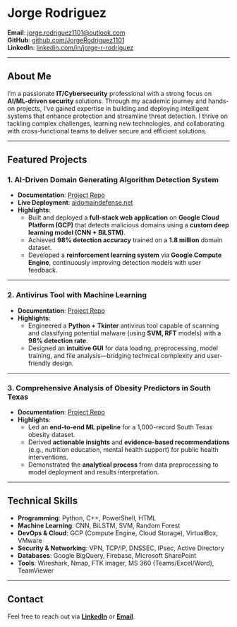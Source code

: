 # Jorge Rodriguez
**Email**: [jorge.rodriguez1101@outlook.com](mailto:jorge.rodriguez1101@outlook.com)  
**GitHub**: [github.com/JorgeRodriguez1101](https://github.com/JorgeRodriguez1101)  
**LinkedIn**: [linkedin.com/in/jorge-r-rodriguez](https://linkedin.com/in/jorge-r-rodriguez)

---

## **About Me**
I’m a passionate **IT/Cybersecurity** professional with a strong focus on **AI/ML-driven security** solutions. Through my academic journey and hands-on projects, I’ve gained expertise in building and deploying intelligent systems that enhance protection and streamline threat detection. I thrive on tackling complex challenges, learning new technologies, and collaborating with cross-functional teams to deliver secure and efficient solutions.

---

## **Featured Projects**

### **1. AI-Driven Domain Generating Algorithm Detection System**
- **Documentation**: [Project Repo](https://gitfront.io/r/JorgeRodriguez1101/muGjRFx4QNmc/Self-Learning-DGA-Detection-System-on-GCP/)
- **Live Deployment**: [aidomaindefense.net](http://aidomaindefense.net)
- **Highlights**:
  - Built and deployed a **full-stack web application** on **Google Cloud Platform (GCP)** that detects malicious domains using a **custom deep learning model (CNN + BiLSTM)**.
  - Achieved **98% detection accuracy** trained on a **1.8 million** domain dataset.
  - Developed a **reinforcement learning system** via **Google Compute Engine**, continuously improving detection models with user feedback.

---

### **2. Antivirus Tool with Machine Learning**
- **Documentation**: [Project Repo](https://gitfront.io/r/JorgeRodriguez1101/n2JNQJh4u5vT/PEAnalyzer/)
- **Highlights**:
  - Engineered a **Python + Tkinter** antivirus tool capable of scanning and classifying potential malware (using **SVM, RFT** models) with a **98% detection rate**.
  - Designed an **intuitive GUI** for data loading, preprocessing, model training, and file analysis—bridging technical complexity and user-friendly design.

---

### **3. Comprehensive Analysis of Obesity Predictors in South Texas**
- **Documentation**: [Project Repo](https://gitfront.io/r/JorgeRodriguez1101/mTSwf6infr3F/Comprehensive-Analysis-of-Obesity-Predictors-in-South-Texas/)
- **Highlights**:
  - Led an **end-to-end ML pipeline** for a 1,000-record South Texas obesity dataset.
  - Derived **actionable insights** and **evidence-based recommendations** (e.g., nutrition education, mental health support) for public health interventions.
  - Demonstrated the **analytical process** from data preprocessing to model deployment and results interpretation.

---

## **Technical Skills**
- **Programming**: Python, C++, PowerShell, HTML  
- **Machine Learning**: CNN, BiLSTM, SVM, Random Forest  
- **DevOps & Cloud**: GCP (Compute Engine, Cloud Storage), VirtualBox, VMware  
- **Security & Networking**: VPN, TCP/IP, DNSSEC, IPsec, Active Directory  
- **Databases**: Google BigQuery, Firebase, Microsoft SharePoint  
- **Tools**: Wireshark, Nmap, FTK imager, MS 360 (Teams/Excel/Word), TeamViewer

---

## **Contact**
Feel free to reach out via **[LinkedIn](https://linkedin.com/in/jorge-r-rodriguez)** or **[Email](mailto:jorge.rodriguez1101@outlook.com)**.

